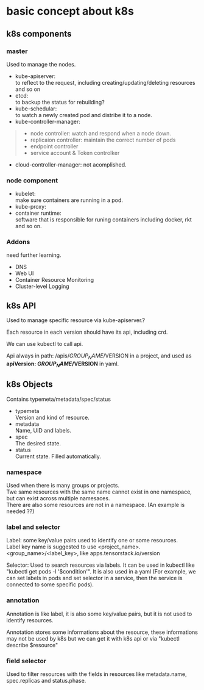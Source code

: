 # basic concept about k8s

## k8s components  

### master  

Used to manage the nodes.  
  
* kube-apiserver:  
  to reflect to the request, including creating/updating/deleting resources and so on
* etcd:  
  to backup the status for rebuilding?
* kube-schedular:  
  to watch a newly created pod and distribe it to a node.  
* kube-controller-manager:  

> * node controller: watch and respond when a node down.  
> * replicaion controller:  maintain the correct number of pods  
> * endpoint controller  
> * service account & Token controlker

* cloud-controller-manager:
  not acomplished.

### node component  

* kubelet:  
  make sure containers are running in a pod.  
* kube-proxy:  
* container runtime:  
  software that is responsible for runing containers including docker, rkt and so on.  

### Addons  

need further learning.

* DNS  
* Web UI  
* Container Resource Monitoring  
* Cluster-level Logging  

## k8s API  

Used to manage specific resource via kube-apiserver.?  

Each resource in each version should have its api, including crd.  

We can use kubectl to call api.  

Api always in path: /apis/$GROUP_NAME/$VERSION in a project, and used as **apiVersion: $GROUP_NAME/$VERSION** in yaml.  

## k8s Objects  

Contains typemeta/metadata/spec/status  

* typemeta  
  Version and kind of resource.
* metadata  
  Name, UID and labels.
* spec  
  The desired state.
* status  
  Current state. Filled automatically.  

### namespace  

Used when there is many groups or projects.  
Twe same resources with the same name cannot exist in one namespace, but can exist across multiple namesaces.  
There are also some resources are not in a namespace. (An example is needed ??)  

### label and selector  

Label: some key/value pairs used to identify one or some resources.  
Label key name is suggested to use <project_name>.<group_name>/<label_key>, like apps.tensorstack.io/version  

Selector: Used to search resources via labels. It can be used in kubectl like "kubectl get pods -l '$condition'". It is also used in a yaml (For example, we can set labels in pods and set selector in a service, then the service is connected to some specific pods).  

### annotation  

Annotation is like label, it is also some key/value pairs, but it is not used to identify resources.  

Annotation stores some informations about the resource, these informations may not be used by k8s but we can get it with k8s api or via "kubectl describe $resource"  

### field selector  

Used to filter resources with the fields in resources like metadata.name, spec.replicas and status.phase.  
